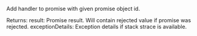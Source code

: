 Add handler to promise with given promise object id.

Returns:
result: Promise result. Will contain rejected value if promise was rejected.
exceptionDetails: Exception details if stack strace is available.
